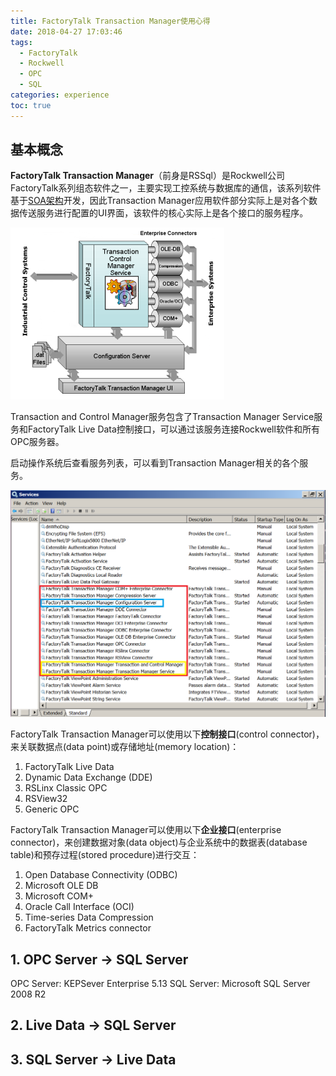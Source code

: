 ```yaml
---
title: FactoryTalk Transaction Manager使用心得
date: 2018-04-27 17:03:46
tags:
  - FactoryTalk
  - Rockwell
  - OPC
  - SQL
categories: experience
toc: true
---
```


## 基本概念 ##

**FactoryTalk Transaction Manager**（前身是RSSql）是Rockwell公司FactoryTalk系列组态软件之一，主要实现工控系统与数据库的通信，该系列软件基于[SOA架构](https://baike.baidu.com/item/SOA/2140650)开发，因此Transaction Manager应用软件部分实际上是对各个数据传送服务进行配置的UI界面，该软件的核心实际上是各个接口的服务程序。
<!--more-->

![structure](exp-trans-1/structure.png)

Transaction and Control Manager服务包含了Transaction Manager Service服务和FactoryTalk Live Data控制接口，可以通过该服务连接Rockwell软件和所有OPC服务器。

启动操作系统后查看服务列表，可以看到Transaction Manager相关的各个服务。

![services](exp-trans-1/services.png)

FactoryTalk Transaction Manager可以使用以下**控制接口**(control connector)，来关联数据点(data point)或存储地址(memory location)：
1. FactoryTalk Live Data
2. Dynamic Data Exchange (DDE)
3. RSLinx Classic OPC
4. RSView32
5. Generic OPC

FactoryTalk Transaction Manager可以使用以下**企业接口**(enterprise connector)，来创建数据对象(data object)与企业系统中的数据表(database table)和预存过程(stored procedure)进行交互：
1. Open Database Connectivity (ODBC)
2. Microsoft OLE DB
3. Microsoft COM+
4. Oracle Call Interface (OCI)
5. Time-series Data Compression
6. FactoryTalk Metrics connector

## 1. OPC Server -> SQL Server ##

OPC Server: KEPSever Enterprise 5.13
SQL Server: Microsoft SQL Server 2008 R2


## 2. Live Data -> SQL Server


## 3. SQL Server -> Live Data
